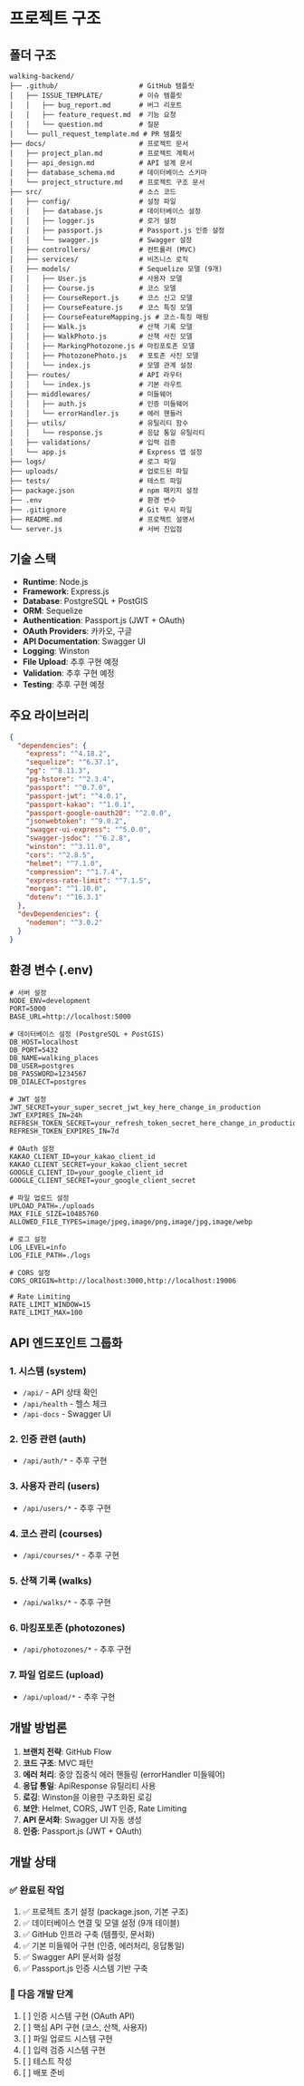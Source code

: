 # 프로젝트 구조

## 폴더 구조
```
walking-backend/
├── .github/                    # GitHub 템플릿
│   ├── ISSUE_TEMPLATE/         # 이슈 템플릿
│   │   ├── bug_report.md       # 버그 리포트
│   │   ├── feature_request.md  # 기능 요청
│   │   └── question.md         # 질문
│   └── pull_request_template.md # PR 템플릿
├── docs/                       # 프로젝트 문서
│   ├── project_plan.md         # 프로젝트 계획서
│   ├── api_design.md           # API 설계 문서
│   ├── database_schema.md      # 데이터베이스 스키마
│   └── project_structure.md    # 프로젝트 구조 문서
├── src/                        # 소스 코드
│   ├── config/                 # 설정 파일
│   │   ├── database.js         # 데이터베이스 설정
│   │   ├── logger.js           # 로거 설정
│   │   ├── passport.js         # Passport.js 인증 설정
│   │   └── swagger.js          # Swagger 설정
│   ├── controllers/            # 컨트롤러 (MVC)
│   ├── services/               # 비즈니스 로직
│   ├── models/                 # Sequelize 모델 (9개)
│   │   ├── User.js             # 사용자 모델
│   │   ├── Course.js           # 코스 모델
│   │   ├── CourseReport.js     # 코스 신고 모델
│   │   ├── CourseFeature.js    # 코스 특징 모델
│   │   ├── CourseFeatureMapping.js # 코스-특징 매핑
│   │   ├── Walk.js             # 산책 기록 모델
│   │   ├── WalkPhoto.js        # 산책 사진 모델
│   │   ├── MarkingPhotozone.js # 마킹포토존 모델
│   │   ├── PhotozonePhoto.js   # 포토존 사진 모델
│   │   └── index.js            # 모델 관계 설정
│   ├── routes/                 # API 라우터
│   │   └── index.js            # 기본 라우트
│   ├── middlewares/            # 미들웨어
│   │   ├── auth.js             # 인증 미들웨어
│   │   └── errorHandler.js     # 에러 핸들러
│   ├── utils/                  # 유틸리티 함수
│   │   └── response.js         # 응답 통일 유틸리티
│   ├── validations/            # 입력 검증
│   └── app.js                  # Express 앱 설정
├── logs/                       # 로그 파일
├── uploads/                    # 업로드된 파일
├── tests/                      # 테스트 파일
├── package.json                # npm 패키지 설정
├── .env                        # 환경 변수
├── .gitignore                  # Git 무시 파일
├── README.md                   # 프로젝트 설명서
└── server.js                   # 서버 진입점
```

## 기술 스택
- **Runtime**: Node.js
- **Framework**: Express.js
- **Database**: PostgreSQL + PostGIS
- **ORM**: Sequelize
- **Authentication**: Passport.js (JWT + OAuth)
- **OAuth Providers**: 카카오, 구글
- **API Documentation**: Swagger UI
- **Logging**: Winston
- **File Upload**: 추후 구현 예정
- **Validation**: 추후 구현 예정
- **Testing**: 추후 구현 예정

## 주요 라이브러리
```json
{
  "dependencies": {
    "express": "^4.18.2",
    "sequelize": "^6.37.1",
    "pg": "^8.11.3",
    "pg-hstore": "^2.3.4",
    "passport": "^0.7.0",
    "passport-jwt": "^4.0.1",
    "passport-kakao": "^1.0.1",
    "passport-google-oauth20": "^2.0.0",
    "jsonwebtoken": "^9.0.2",
    "swagger-ui-express": "^5.0.0",
    "swagger-jsdoc": "^6.2.8",
    "winston": "^3.11.0",
    "cors": "^2.8.5",
    "helmet": "^7.1.0",
    "compression": "^1.7.4",
    "express-rate-limit": "^7.1.5",
    "morgan": "^1.10.0",
    "dotenv": "^16.3.1"
  },
  "devDependencies": {
    "nodemon": "^3.0.2"
  }
}
```

## 환경 변수 (.env)
```
# 서버 설정
NODE_ENV=development
PORT=5000
BASE_URL=http://localhost:5000

# 데이터베이스 설정 (PostgreSQL + PostGIS)
DB_HOST=localhost
DB_PORT=5432
DB_NAME=walking_places
DB_USER=postgres
DB_PASSWORD=1234567
DB_DIALECT=postgres

# JWT 설정
JWT_SECRET=your_super_secret_jwt_key_here_change_in_production
JWT_EXPIRES_IN=24h
REFRESH_TOKEN_SECRET=your_refresh_token_secret_here_change_in_production
REFRESH_TOKEN_EXPIRES_IN=7d

# OAuth 설정
KAKAO_CLIENT_ID=your_kakao_client_id
KAKAO_CLIENT_SECRET=your_kakao_client_secret
GOOGLE_CLIENT_ID=your_google_client_id
GOOGLE_CLIENT_SECRET=your_google_client_secret

# 파일 업로드 설정
UPLOAD_PATH=./uploads
MAX_FILE_SIZE=10485760
ALLOWED_FILE_TYPES=image/jpeg,image/png,image/jpg,image/webp

# 로그 설정
LOG_LEVEL=info
LOG_FILE_PATH=./logs

# CORS 설정
CORS_ORIGIN=http://localhost:3000,http://localhost:19006

# Rate Limiting
RATE_LIMIT_WINDOW=15
RATE_LIMIT_MAX=100
```

## API 엔드포인트 그룹화
### 1. 시스템 (system)
- `/api/` - API 상태 확인
- `/api/health` - 헬스 체크
- `/api-docs` - Swagger UI

### 2. 인증 관련 (auth)
- `/api/auth/*` - 추후 구현

### 3. 사용자 관리 (users)
- `/api/users/*` - 추후 구현

### 4. 코스 관리 (courses)
- `/api/courses/*` - 추후 구현

### 5. 산책 기록 (walks)
- `/api/walks/*` - 추후 구현

### 6. 마킹포토존 (photozones)
- `/api/photozones/*` - 추후 구현

### 7. 파일 업로드 (upload)
- `/api/upload/*` - 추후 구현

## 개발 방법론
1. **브랜치 전략**: GitHub Flow
2. **코드 구조**: MVC 패턴
3. **에러 처리**: 중앙 집중식 에러 핸들링 (errorHandler 미들웨어)
4. **응답 통일**: ApiResponse 유틸리티 사용
5. **로깅**: Winston을 이용한 구조화된 로깅
6. **보안**: Helmet, CORS, JWT 인증, Rate Limiting
7. **API 문서화**: Swagger UI 자동 생성
8. **인증**: Passport.js (JWT + OAuth)

## 개발 상태
### ✅ 완료된 작업
1. ✅ 프로젝트 초기 설정 (package.json, 기본 구조)
2. ✅ 데이터베이스 연결 및 모델 설정 (9개 테이블)
3. ✅ GitHub 인프라 구축 (템플릿, 문서화)
4. ✅ 기본 미들웨어 구현 (인증, 에러처리, 응답통일)
5. ✅ Swagger API 문서화 설정
6. ✅ Passport.js 인증 시스템 기반 구축

### 🚧 다음 개발 단계
1. [ ] 인증 시스템 구현 (OAuth API)
2. [ ] 핵심 API 구현 (코스, 산책, 사용자)
3. [ ] 파일 업로드 시스템 구현
4. [ ] 입력 검증 시스템 구현
5. [ ] 테스트 작성
6. [ ] 배포 준비

